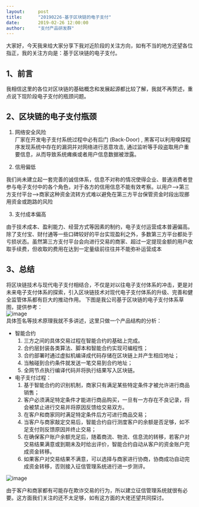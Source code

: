 ```yaml
---  
layout:     post   
title:      "20190226-基于区块链的电子支付"  
date:       2019-02-26 12:00:00  
author:     "支付产品研发群"  
---
```



大家好，今天我来给大家分享下我对近阶段的关注方向，如有不当的地方还望各位指正，我的关注方向是：基于区块链的电子支付。  
## 1、前言

我相信这里的各位对区块链的基础概念和发展起源都比较了解，我就不再赘述，重点说下现阶段电子支付的瓶颈问题。

## 2、区块链的电子支付瓶颈

1. 网络安全风险   
厂家在开发电子支付系统过程中必有后门 (Back-Door) , 黑客可以利用嗅探程序发现系统中存在的漏洞并对网络进行恶意攻击, 通过监听等手段盗取用户重要信息，从而导致系统瘫痪或者用户信息数据被泄露。

2. 信用偏低  

我们尚未建立起一套完善的诚信体系，信息不对称的情况使得企业、普通消费者登参与电子支付中的各个角色，对于各方的信用信息不能有效考察。以用户—&gt;第三方支付平台—&gt;商家这种资金流转方式难以避免在第三方平台保管资金时段出现挪用资金或跑路的风险

3. 支付成本偏高  

由于技术成本、盈利能力、经营方式等因素的制约，电子支付运营成本普遍偏高。除了支付宝、财付通等一些口碑较好的平台实现盈利之外，多数第三方平台都处于亏损状态。虽然第三方支付平台会向进行交易的商家、超过一定提现金额的用户收取手续费，但收取的费用在达到一定量级前往往并不能弥补运营成本

## 3、总结

将区块链技术与现代电子支付相结合，不仅是对以往电子支付体系的冲击，更是对未来电子支付体系的探索，引入区块链技术对现代电子支付体系的升级、完善和健全监管体系都有巨大的推动作用。
下图是我公司基于区块链的电子支付体系草图，提供参考：  
![image](http://static.cocolian.cn/img/20190216_002722.png)  
 具体签名等技术原理我就不多讲述，这里只做一个产品结构的分析：
-  智能合约
   1.  三方之间的具体交易过程在智能合约的基础上完成。
   2.  合约层封装各类算法、脚本和智能合约实现可编程性；
   3.  合约部署时通过虚拟机编译成代码存储在区块链上并产生相应地址；
   4.  当触碰到合约条件就发送一笔交易到合约地址；
   5.  全网节点执行编译代码并将执行结果写入区块链。
-  电子支付过程：
   1.  基于智能合约的识别机制，商家只有满足某些特定条件才被允许进行商品销售；
   2.  客户必须满足特定条件才能进行商品购买，一旦有一方存在不良记录，将会被禁止进行交易并将原因反馈给交易双方。
   3.  在客户和商家同时满足特定条件后方可进行商品交易；
   4.  当客户与商家敲定交易后，智能合约自行测度客户的余额是否足够，如不足支付则反馈原因并终止交易；
   5.  在确保客户账户余额充足后，随着商流、物流、信息流的转移，若客户对交易结果满意或到期未及时给出评价，智能合约自动从客户的资金账户完成资金转移。
   6.  如果客户对交易结果不满意，可以选择与商家进行协商，协商成功自动完成资金转移，否则接入征信管理系统进行进一步测评。  

![image](http://static.cocolian.cn/img/20190216_003640.png)

由于客户和商家都有可能存在欺诈交易的行为，所以建立征信管理系统就很有必要。这方面我们关注的还不太足够，如有这方面的大佬还望共同探讨。
